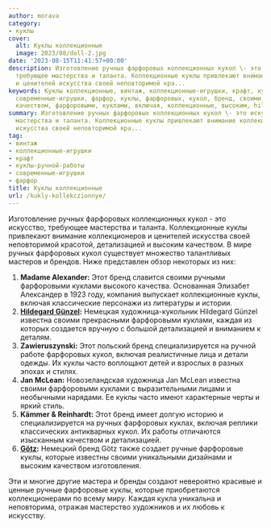 ```yaml
---
author: morava
category:
- куклы
cover:
  alt: Куклы коллекционные
  image: 2023/08/doll-2.jpg
date: '2023-08-15T11:41:57+00:00'
description: Изготовление ручных фарфоровых коллекционных кукол \- это искусство,
  требующее мастерства и таланта. Коллекционные куклы привлекают внимание коллекционеров
  и ценителей искусства своей неповторимой кра...
keywords: Куклы коллекционные, винтаж, коллекционные-игрушки, крафт, куклы-ручной-работы,
  современные-игрушки, фарфор, куклы, фарфоровых, кукол, бренд, своими, ручных, детализацией,
  качеством, фарфоровыми, куклами, включая, коллекционные, высоким, hildegard, günzel
summary: Изготовление ручных фарфоровых коллекционных кукол \- это искусство, требующее
  мастерства и таланта. Коллекционные куклы привлекают внимание коллекционеров и ценителей
  искусства своей неповторимой кра...
tag:
- винтаж
- коллекционные-игрушки
- крафт
- куклы-ручной-работы
- современные-игрушки
- фарфор
title: Куклы коллекционные
url: /kukly-kollekczionnye/
---
```


Изготовление ручных фарфоровых коллекционных кукол \- это искусство, требующее мастерства и таланта. Коллекционные куклы привлекают внимание коллекционеров и ценителей искусства своей неповторимой красотой, детализацией и высоким качеством. В мире ручных фарфоровых кукол существует множество талантливых мастеров и брендов. Ниже представлен обзор некоторых из них:

1. **Madame Alexander:** Этот бренд славится своими ручными фарфоровыми куклами высокого качества. Основанная Элизабет Александер в 1923 году, компания выпускает коллекционные куклы, включая классические персонажи из литературы и истории.
1. **[Hildegard Günzel](https://www.adora.ru/kukly-hildegard-gunzel/766/):** Немецкая художница-кукольник Hildegard Günzel известна своими прекрасными фарфоровыми куклами, каждая из которых создается вручную с большой детализацией и вниманием к деталям.
1. **Zawieruszynski:** Этот польский бренд специализируется на ручной работе фарфоровых кукол, включая реалистичные лица и детали одежды. Их куклы часто воплощают детей и взрослых в разных эпохах и стилях.
1. **Jan McLean:** Новозеландская художница Jan McLean известна своими фарфоровыми куклами с выразительными лицами и необычными нарядами. Ее куклы часто имеют характерные черты и яркий стиль.
1. **Kämmer & Reinhardt:** Этот бренд имеет долгую историю и специализируется на ручных фарфоровых куклах, включая реплики классических антикварных кукол. Их работы отличаются изысканным качеством и детализацией.
1. **[Götz](https://www.adora.ru/kukly-gotz/634/):** Немецкий бренд Götz также создает ручные фарфоровые куклы, которые известны своими уникальными дизайнами и высоким качеством изготовления.

Эти и многие другие мастера и бренды создают невероятно красивые и ценные ручные фарфоровые куклы, которые приобретаются коллекционерами по всему миру. Каждая кукла уникальна и неповторима, отражая мастерство художников и их любовь к искусству.